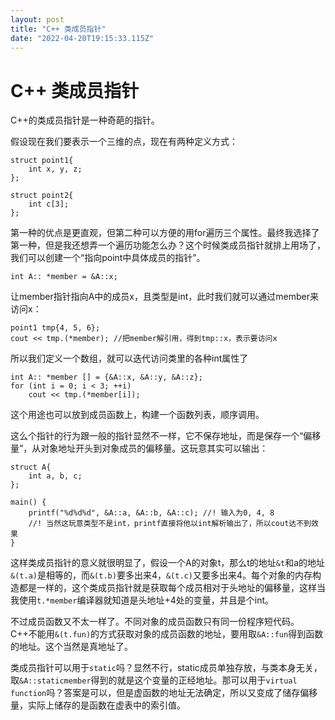 ```yaml
---
layout: post
title: "C++ 类成员指针"
date: "2022-04-20T19:15:33.115Z"
---
```

C++ 类成员指针
=========

C++的类成员指针是一种奇葩的指针。

假设现在我们要表示一个三维的点，现在有两种定义方式：

    struct point1{
    	int x, y, z;
    };
    
    struct point2{
    	int c[3];
    };
    

第一种的优点是更直观，但第二种可以方便的用for遍历三个属性。最终我选择了第一种，但是我还想弄一个遍历功能怎么办？这个时候类成员指针就排上用场了，我们可以创建一个“指向point中具体成员的指针”。

    int A:: *member = &A::x;
    

让member指针指向A中的成员x，且类型是int，此时我们就可以通过member来访问x：

    point1 tmp{4, 5, 6};
    cout << tmp.(*member); //把member解引用，得到tmp::x，表示要访问x
    

所以我们定义一个数组，就可以迭代访问类里的各种int属性了

    int A:: *member [] = {&A::x, &A::y, &A::z};
    for (int i = 0; i < 3; ++i)
    	cout << tmp.(*member[i]);
    

这个用途也可以放到成员函数上，构建一个函数列表，顺序调用。

这么个指针的行为跟一般的指针显然不一样，它不保存地址，而是保存一个“偏移量”，从对象地址开头到对象成员的偏移量。这玩意其实可以输出：

    struct A{
    	int a, b, c;
    };
    
    main() {
    	printf("%d%d%d", &A::a, &A::b, &A::c); //! 输入为0, 4, 8
    	//! 当然这玩意类型不是int，printf直接将他以int解析输出了，所以cout达不到效果
    }
    

这样类成员指针的意义就很明显了，假设一个A的对象t，那么t的地址`&t`和a的地址`&(t.a)`是相等的，而`&(t.b)`要多出来4，`&(t.c)`又要多出来4。每个对象的内存构造都是一样的，这个类成员指针就是获取每个成员相对于头地址的偏移量，这样当我使用`t.*member`编译器就知道是头地址+4处的变量，并且是个int。

不过成员函数又不太一样了。不同对象的成员函数只有同一份程序短代码。C++不能用`&(t.fun)`的方式获取对象的成员函数的地址，要用取`&A::fun`得到函数的地址。这个当然是真地址了。

类成员指针可以用于`static`吗？显然不行，static成员单独存放，与类本身无关，取`&A::staticmember`得到的就是这个变量的正经地址。那可以用于`virtual function`吗？答案是可以，但是虚函数的地址无法确定，所以又变成了储存偏移量，实际上储存的是函数在虚表中的索引值。